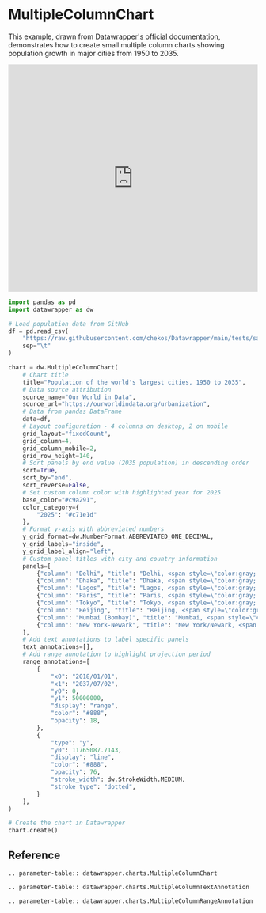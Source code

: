 # MultipleColumnChart

This example, drawn from [Datawrapper's official documentation](https://academy.datawrapper.de/article/405-examples-of-datawrapper-multiple-column-charts), demonstrates how to create small multiple column charts showing population growth in major cities from 1950 to 2035.

<iframe title="Population of the world's largest cities, 1950 to 2035" aria-label="Multiple Columns" id="datawrapper-chart-8kNfG" src="https://datawrapper.dwcdn.net/8kNfG/1/" scrolling="no" frameborder="0" style="width: 0; min-width: 100% !important; border: none;" height="460" data-external="1"></iframe><script type="text/javascript">window.addEventListener("message",function(a){if(void 0!==a.data["datawrapper-height"]){var e=document.querySelectorAll("iframe");for(var t in a.data["datawrapper-height"])for(var r,i=0;r=e[i];i++)if(r.contentWindow===a.source){var d=a.data["datawrapper-height"][t]+"px";r.style.height=d}}});</script>

```python
import pandas as pd
import datawrapper as dw

# Load population data from GitHub
df = pd.read_csv(
    "https://raw.githubusercontent.com/chekos/Datawrapper/main/tests/samples/multiple_column/population.csv",
    sep="\t"
)

chart = dw.MultipleColumnChart(
    # Chart title
    title="Population of the world's largest cities, 1950 to 2035",
    # Data source attribution
    source_name="Our World in Data",
    source_url="https://ourworldindata.org/urbanization",
    # Data from pandas DataFrame
    data=df,
    # Layout configuration - 4 columns on desktop, 2 on mobile
    grid_layout="fixedCount",
    grid_column=4,
    grid_column_mobile=2,
    grid_row_height=140,
    # Sort panels by end value (2035 population) in descending order
    sort=True,
    sort_by="end",
    sort_reverse=False,
    # Set custom column color with highlighted year for 2025
    base_color="#c9a291",
    color_category={
        "2025": "#c71e1d"
    },
    # Format y-axis with abbreviated numbers
    y_grid_format=dw.NumberFormat.ABBREVIATED_ONE_DECIMAL,
    y_grid_labels="inside",
    y_grid_label_align="left",
    # Custom panel titles with city and country information
    panels=[
        {"column": "Delhi", "title": "Delhi, <span style=\"color:gray; font-weight: normal;\">India</span>"},
        {"column": "Dhaka", "title": "Dhaka, <span style=\"color:gray; font-weight: normal;\"> Bangladesh </span>"},
        {"column": "Lagos", "title": "Lagos, <span style=\"color:gray; font-weight: normal;\">Nigeria</span>"},
        {"column": "Paris", "title": "Paris, <span style=\"color:gray; font-weight: normal;\">France</span>"},
        {"column": "Tokyo", "title": "Tokyo, <span style=\"color:gray; font-weight: normal;\">Japan</span>"},
        {"column": "Beijing", "title": "Beijing, <span style=\"color:gray; font-weight: normal;\">China</span>"},
        {"column": "Mumbai (Bombay)", "title": "Mumbai, <span style=\"color:gray; font-weight: normal;\">India</span>"},
        {"column": "New York-Newark", "title": "New York/Newark, <span style=\"color:gray; font-weight: normal;\">U.S.</span>"},
    ],
    # Add text annotations to label specific panels
    text_annotations=[],
    # Add range annotation to highlight projection period
    range_annotations=[
        {
            "x0": "2018/01/01",
            "x1": "2037/07/02",
            "y0": 0,
            "y1": 50000000,
            "display": "range",
            "color": "#888",
            "opacity": 18,
        },
        {
            "type": "y",
            "y0": 11765087.7143,
            "display": "line",
            "color": "#888",
            "opacity": 76,
            "stroke_width": dw.StrokeWidth.MEDIUM,
            "stroke_type": "dotted",
        }
    ],
)

# Create the chart in Datawrapper
chart.create()
```

## Reference

```{eval-rst}
.. parameter-table:: datawrapper.charts.MultipleColumnChart
```

```{eval-rst}
.. parameter-table:: datawrapper.charts.MultipleColumnTextAnnotation
```

```{eval-rst}
.. parameter-table:: datawrapper.charts.MultipleColumnRangeAnnotation
```
